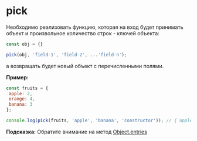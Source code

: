 # pick

Необходимо реализовать функцию, которая на вход будет принимать объект и произвольное 
количество строк - ключей объекта:

```javascript
const obj = {}

pick(obj, 'field-1', 'field-2', ...'field-n');
```

а возвращать будет новый объект с перечисленными полями.

**Пример:**

```javascript
const fruits = {
 apple: 2,
 orange: 4,
 banana: 3
};

console.log(pick(fruits, 'apple', 'banana', 'constructor')); // { apple: 2, banana: 3 }
```
 
**Подсказка:** Обратите внимание на метод [Object.entries](https://learn.javascript.ru/keys-values-entries)

